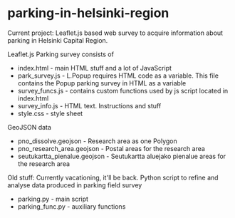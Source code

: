 # parking-in-helsinki-region
Current project:
Leaflet.js based web survey to acquire information about parking in Helsinki Capital Region.

Leaflet.js Parking survey consists of
* index.html - main HTML stuff and a lot of JavaScript
* park_survey.js - L.Popup requires HTML code as a variable. This file contains the Popup parking survey in HTML as a variable
* survey_funcs.js - contains custom functions used by js script located in index.html
* survey_info.js - HTML text. Instructions and stuff
* style.css - style sheet

GeoJSON data
* pno_dissolve.geojson - Research area as one Polygon
* pno_research_area.geojson - Postal areas for the research area
* seutukartta_pienalue.geojson - Seutukartta aluejako pienalue areas for the research area

Old stuff:
Currently vacationing, it'll be back. Python script to refine and analyse data produced in parking field survey
* parking.py - main script
* parking_func.py - auxiliary functions
